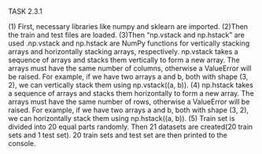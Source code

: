 TASK 2.3.1

(1) First, necessary libraries like numpy and sklearn are
imported.
(2)Then the train and test files are loaded.
(3)Then “np.vstack and np.hstack” are used .np.vstack and
np.hstack are NumPy functions for vertically stacking
arrays and horizontally stacking arrays, respectively.
np.vstack takes a sequence of arrays and stacks them
vertically to form a new array. The arrays must have the
same number of columns, otherwise a ValueError will be
raised. For example, if we have two arrays a and b, both
with shape (3, 2), we can vertically stack them using
np.vstack((a, b)).
(4) np.hstack takes a sequence of arrays and stacks them
horizontally to form a new array. The arrays must have the
same number of rows, otherwise a ValueError will be
raised. For example, if we have two arrays a and b, both
with shape (3, 2), we can horizontally stack them using
np.hstack((a, b)).
(5) Train set is divided into 20 equal parts randomly.
    Then 21 datasets are created(20 train sets and 1 test set).
    20 train sets and test set are then printed to the console.